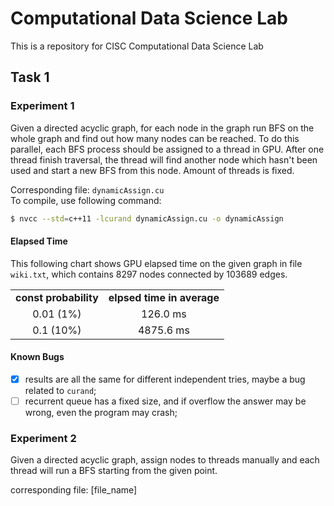 # Computational Data Science Lab

This is a repository for CISC Computational Data Science Lab

## Task 1

### Experiment 1

Given a directed acyclic graph, for each node in the graph run BFS on the whole graph and find out how many nodes can be reached. To do this parallel, each BFS process should be assigned to a thread in GPU. After one thread finish traversal, the thread will find another node which hasn't been used and start a new BFS from this node. Amount of threads is fixed.

Corresponding file: `dynamicAssign.cu`  
To compile, use following command:

```bash
$ nvcc --std=c++11 -lcurand dynamicAssign.cu -o dynamicAssign
```

#### Elapsed Time

This following chart shows GPU elapsed time on the given graph in file `wiki.txt`, which contains $8297$ nodes connected by $103689$ edges.

|||
|:-:|:-:|
|**const probability**|**elpsed time in average**|
|0.01 (1%)|126.0 ms|
|0.1 (10%)|4875.6 ms|

#### Known Bugs

- [x] results are all the same for different independent tries, maybe a bug related to `curand`;  
- [ ] recurrent queue has a fixed size, and if overflow the answer may be wrong, even the program may crash;  

### Experiment 2

Given a directed acyclic graph, assign nodes to threads manually and each thread will run a BFS starting from the given point.

corresponding file: [file_name]
